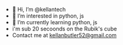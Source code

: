 - 👋 Hi, I’m @kellantech
- 👀 I’m interested in python, js 
- 🌱 I’m currently learning python, js
- i'm sub 20 secoonds on the Rubik's cube
- Contact me at kellanbutler52@gmail.com
